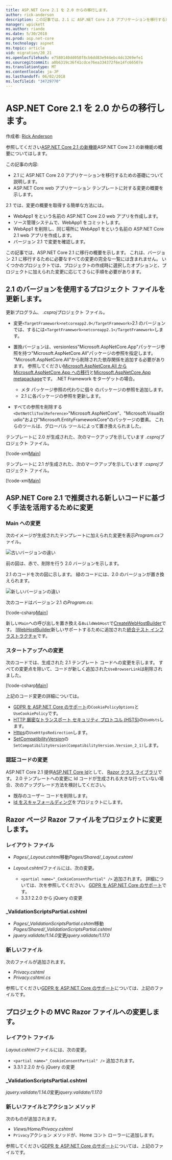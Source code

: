 ```yaml
---
title: ASP.NET Core 2.1 を 2.0 からの移行します。
author: rick-anderson
description: この記事では、2.1 に ASP.NET Core 2.0 アプリケーションを移行するための基礎について説明します。
manager: wpickett
ms.author: riande
ms.date: 5/30/2018
ms.prod: asp.net-core
ms.technology: aspnet
ms.topic: article
uid: migration/20_21
ms.openlocfilehash: e7580140dd058f8cb6dd83e944ebc4dc3269efe1
ms.sourcegitcommit: a0b6319c36f41cdce76ea334372f6e14fc66507e
ms.translationtype: MT
ms.contentlocale: ja-JP
ms.lasthandoff: 06/02/2018
ms.locfileid: "34729770"
---
```

# <a name="migrate-from-aspnet-core-20-to-21"></a>ASP.NET Core 2.1 を 2.0 からの移行します。

作成者: [Rick Anderson](https://twitter.com/RickAndMSFT)

参照してください[ASP.NET Core 2.1 の新機能](xref:aspnetcore-2.1)ASP.NET Core 2.1 の新機能の概要についてはします。

この記事の内容:

* 2.1 に ASP.NET Core 2.0 アプリケーションを移行するための基礎について説明します。
* ASP.NET Core web アプリケーション テンプレートに対する変更の概要を示します。

2.1 では、変更の概要を取得する簡単な方法には。

* WebApp1 をという名前の ASP.NET Core 2.0 web アプリを作成します。
* ソース管理システムで、WebApp1 をコミットします。
* WebApp1 を削除し、同じ場所に WebApp1 をという名前の ASP.NET Core 2.1 web アプリを作成します。
* バージョン 2.1 で変更を確認します。

この記事では、ASP.NET Core 2.1 に移行の概要を示します。 これは、バージョン 2.1 に移行するために必要なすべての変更の完全な一覧には含まれません。 いくつかのプロジェクトでは、プロジェクトの作成時に選択したオプションと、プロジェクトに加えられた変更に応じてさらに手順を必要があります。

## <a name="update-the-project-file-to-use-21-versions"></a>2.1 のバージョンを使用するプロジェクト ファイルを更新します。

更新プログラム、 *.csproj*プロジェクト ファイル。

* 変更`<TargetFramework>netcoreapp2.0</TargetFramework>`2.1 のバージョンでは、するには`<TargetFramework>netcoreapp2.1</TargetFramework>`します。
* 置換バージョンは、versionless"Microsoft.AspNetCore.App"パッケージ参照を持つ"Microsoft.AspNetCore.All"パッケージの参照を指定します。 "Microsoft.AspNetCore.All"から削除された依存関係を追加する必要があります。 参照してください[Microsoft.AspNetCore.All から Microsoft.AspNetCore.App への移行](xref:fundamentals/metapackage#migrate)と[Microsoft.AspNetCore.App metapackage](xref:fundamentals/metapackage-app)です。 .NET Framework をターゲットの場合。

  * メタ パッケージ参照の代わりに個々 のパッケージの参照を追加します。
  * 2.1 に各パッケージの参照を更新します。
* すべての参照を削除する`<DotNetCliToolReference>`"Microsoft.AspNetCore"、"Microsoft.VisualStudio"および"Microsoft.EntityFrameworkCore"のパッケージの要素。 これらのツールは、グローバル ツールによって置き換えられました。

テンプレートに 2.0 が生成された、次のマークアップを示しています *.csproj*プロジェクト ファイル。

[!code-xml[Main](20_21/sample/WebApp20.csproj)]

テンプレートに 2.1 が生成された、次のマークアップを示しています *.csproj*プロジェクト ファイル。

[!code-xml[Main](20_21/sample/WebApp21.csproj)]

## <a name="changes-to-take-advantage-of-the-new-code-based-idioms-that-are-recommended-in-aspnet-core-21"></a>ASP.NET Core 2.1 で推奨される新しいコードに基づく手法を活用するために変更

### <a name="changes-to-main"></a>Main への変更

次のイメージが生成されたテンプレートに加えられた変更を表示*Program.cs*ファイル。

![古いバージョンの違い](20_21/_static/main20.png)

前の図は、赤で、削除を行う 2.0 バージョンを示します。

2.1 のコードを次の図に示します。 緑のコードには、2.0 のバージョンが置き換えられます。

![新しいバージョンの違い](20_21/_static/main21.png)

次のコードはバージョン 2.1 の*Program.cs*:

[!code-csharp[Main](20_21/sample/Program.cs?name=snippet)]

新しい`Main`への呼び出しを置き換える`BuildWebHost`で[CreateWebHostBuilder](/dotnet/api/microsoft.aspnetcore.mvc.testing.webapplicationfactory-1.createwebhostbuilder)です。 [IWebHostBuilder](/dotnet/api/microsoft.aspnetcore.hosting.iwebhostbuilder)新しいサポートするために追加された[統合テスト インフラストラクチャ](xref:test/integration-tests)です。

### <a name="changes-to-startup"></a>スタートアップへの変更

次のコードでは、生成された 2.1 テンプレート コードへの変更を示します。 すべての変更点を除いて、コードが新しく追加された`UseBrowserLink`は削除されました。

[!code-csharp[Main](20_21/sample/Startup.cs?highlight=3,4,21-26,30,42,45,47)]

上記のコード変更の詳細については。

* [GDPR を ASP.NET Core のサポート](xref:security/gdpr)の`CookiePolicyOptions`と`UseCookiePolicy`です。
* [HTTP 厳密なトランスポート セキュリティ プロトコル (HSTS)](xref:security/enforcing-ssl#http-strict-transport-security-protocol-hsts)の`UseHsts`します。
* [Https](xref:security/enforcing-ssl#require-https)の`UseHttpsRedirection`します。
* [SetCompatibilityVersion](xref:fundamentals/startup#setcompatibilityversion)の`SetCompatibilityVersion(CompatibilityVersion.Version_2_1)`します。

### <a name="changes-to-authentication-code"></a>認証コードの変更

ASP.NET Core 2.1 提供[ASP.NET Core Id](xref:security/authentication/identity)として、 [Razor クラス ライブラリ](xref:mvc/razor-pages/ui-class)です。 2.0 テンプレートへの変更に Id コードが生成される大きな行っていない場合、次のアップグレード方法を検討してください。

* 既存のユーザー コードを削除します。
* [Id をスキャフォールディング](xref:security/authentication/scaffold-identity)をプロジェクトにします。

## <a name="changes-to-razor-pages-projects-razor-files"></a>Razor ページ Razor ファイルをプロジェクトに変更します。

### <a name="the-layout-file"></a>レイアウト ファイル

* *Pages/_Layout.cshtml*移動*Pages/Shared/_Layout.cshtml*
* *Layout.cshtml*ファイルには、次の変更。

  * `<partial name="_CookieConsentPartial" />` 追加されます。 詳細については、次を参照してください。 [GDPR を ASP.NET Core のサポート](xref:security/gdpr)です。
  * 3.3.1 2.2.0 から jQuery の変更

###  <a name="validationscriptspartialcshtml"></a>_ValidationScriptsPartial.cshtml

* *Pages/_ValidationScriptsPartial.cshtml*移動*Pages/Shared/_ValidationScriptsPartial.cshtml*
* *jquery.validate/1.14.0*変更*jquery.validate/1.17.0*

### <a name="new-files"></a>新しいファイル

次のファイルが追加されます。

* *Privacy.cshtml*
* *Privacy.cshtml.cs*

参照してください[GDPR を ASP.NET Core のサポート](xref:security/gdpr)については、上記のファイルです。

## <a name="changes-to-mvc-projects-razor-files"></a>プロジェクトの MVC Razor ファイルへの変更します。

### <a name="the-layout-file"></a>レイアウト ファイル

*Layout.cshtml*ファイルには、次の変更。

* `<partial name="_CookieConsentPartial" />` 追加されます。
* 3.3.1 2.2.0 から jQuery の変更

### <a name="validationscriptspartialcshtml"></a>_ValidationScriptsPartial.cshtml

*jquery.validate/1.14.0*変更*jquery.validate/1.17.0*

### <a name="new-files-and-action-methods"></a>新しいファイルとアクション メソッド

次のものが追加されます。

* *Views/Home/Privacy.cshtml*
* `Privacy`アクション メソッドが、Home コント ローラーに追加します。

参照してください[GDPR を ASP.NET Core のサポート](xref:security/gdpr)については、上記のファイルです。
